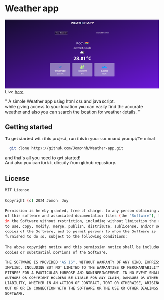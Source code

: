 # Weather app
![Project image](https://github.com/Jomonhh/Weather-app/blob/main/assets/preview.png)
Live <a href="https://jomonhh.github.io/Weather-app/">here</a>

" A simple Weather app using html css and java script.<br>
while giving access  to your location  you can easily  find the accurate  weather and also you can search  the location for weather  details. "


## Getting started

To get started with this project, run this in your command prompt/Terminal 

```bash
  git clone https://github.com/Jomonhh/Weather-app.git
```
and that's all you need to get started!
<br>And also you can fork it directly from github repository.

## License
```bash
MIT License

Copyright (c) 2024 Jomon  Joy

Permission is hereby granted, free of charge, to any person obtaining a copy
of this software and associated documentation files (the "Software"), to deal
in the Software without restriction, including without limitation the rights
to use, copy, modify, merge, publish, distribute, sublicense, and/or sell
copies of the Software, and to permit persons to whom the Software is
furnished to do so, subject to the following conditions:

The above copyright notice and this permission notice shall be included in all
copies or substantial portions of the Software.

THE SOFTWARE IS PROVIDED "AS IS", WITHOUT WARRANTY OF ANY KIND, EXPRESS OR
IMPLIED, INCLUDING BUT NOT LIMITED TO THE WARRANTIES OF MERCHANTABILITY,
FITNESS FOR A PARTICULAR PURPOSE AND NONINFRINGEMENT. IN NO EVENT SHALL THE
AUTHORS OR COPYRIGHT HOLDERS BE LIABLE FOR ANY CLAIM, DAMAGES OR OTHER
LIABILITY, WHETHER IN AN ACTION OF CONTRACT, TORT OR OTHERWISE, ARISING FROM,
OUT OF OR IN CONNECTION WITH THE SOFTWARE OR THE USE OR OTHER DEALINGS IN THE
SOFTWARE.
```
